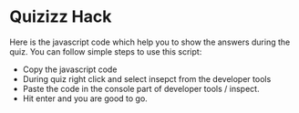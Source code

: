 # Quizizz Hack
Here is the javascript code which help you to show the answers during the quiz. 
You can follow simple steps to use this script:
- Copy the javascript code 
- During quiz right click and select insepct from the developer tools 
- Paste the code in the console part of developer tools / inspect. 
- Hit enter and you are good to go. 
